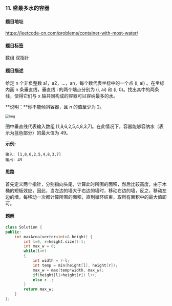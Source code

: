 ### 11. 盛最多水的容器

#### 题目地址

https://leetcode-cn.com/problems/container-with-most-water/

#### 题目标签

数组	双指针

#### 题目描述

给定 n 个非负整数 a1，a2，...，an，每个数代表坐标中的一个点 (i, ai) 。在坐标内画 n 条垂直线，垂直线 i 的两个端点分别为 (i, ai) 和 (i, 0)。找出其中的两条线，使得它们与 x 轴共同构成的容器可以容纳最多的水。

**说明：**你不能倾斜容器，且 *n* 的值至少为 2。

<img src="https://aliyun-lc-upload.oss-cn-hangzhou.aliyuncs.com/aliyun-lc-upload/uploads/2018/07/25/question_11.jpg" alt="img" style="zoom:75%;" />

图中垂直线代表输入数组 [1,8,6,2,5,4,8,3,7]。在此情况下，容器能够容纳水（表示为蓝色部分）的最大值为 49。

**示例:**

```
输入: [1,8,6,2,5,4,8,3,7]
输出: 49
```

#### 思路

首先定义两个指针，分别指向头尾，计算此时所围的面积，然后比较高度，由于木桶的短板效应，因此，当左边的墙大于右边的墙时，移动右边的墙，反之，移动左边的墙，每移动一次都计算所围的面积，直到循环结束，取所有面积中的最大值即可。

#### 题解

```c++
class Solution {
public:
    int maxArea(vector<int>& height) {
        int l=0, r=height.size()-1;
        int max_w = 0;
        while(l<r)
        {
            int width = r-l;
            int temp = min(height[l], height[r]);
            max_w = max(temp*width, max_w);
            if(height[l]<height[r]) l++;
            else r--;
        }
        return max_w;
    }
};
```

